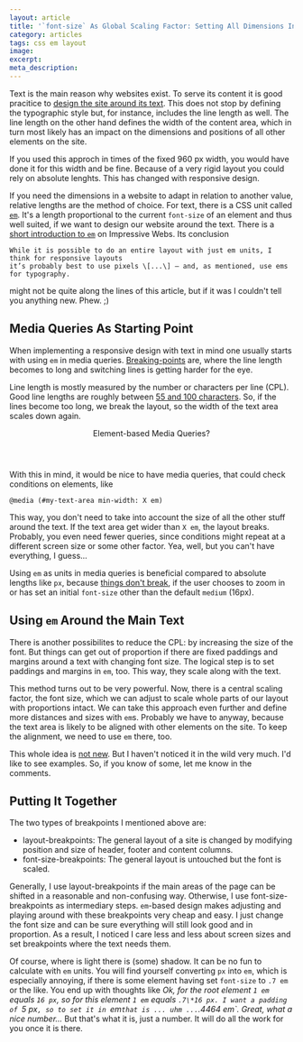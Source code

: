 ```yaml
---
layout: article
title: '`font-size` As Global Scaling Factor: Setting All Dimensions In em'
category: articles
tags: css em layout
image: 
excerpt: 
meta_description: 
---
```


Text is the main reason why websites exist. To serve its content it is good pracitice to [design the site around its text](http://rafaltomal.com/start-the-visual-design-process-by-defining-the-typography-first/). This does not stop by defining the typographic style but, for instance, includes the line length as well. The line length on the other hand defines the width of the content area, which in turn most likely has an impact on the dimensions and positions of all other elements on the site.

If you used this approch in times of the fixed 960 px width, you would have done it for this width and be fine. Because of a very rigid layout you could rely on absolute lenghts. This has changed with responsive design.

If you need the dimensions in a website to adapt in relation to another value, relative lengths are the method of choice. For text, there is a CSS unit called [`em`](http://dev.w3.org/csswg/css-values/#font-relative-lengths). It's a length proportional to the current `font-size` of an element and thus well suited, if we want to design our website around the text. There is a [short introduction to `em`](http://www.impressivewebs.com/understanding-em-units-css/) on Impressive Webs. Its conclusion

    While it is possible to do an entire layout with just em units, I think for responsive layouts
    it’s probably best to use pixels \[...\] — and, as mentioned, use ems for typography.

might not be quite along the lines of this article, but if it was I couldn't tell you anything new. Phew. ;)

Media Queries As Starting Point
-------------------------------
When implementing a responsive design with text in mind one usually starts with using `em` in media queries. [Breaking-points](http://www.smashingmagazine.com/2013/03/01/logical-breakpoints-responsive-design/) are, where the line length becomes to long and switching lines is getting harder for the eye.

Line length is mostly measured by the number or characters per line (CPL). Good line lengths are roughly between [55 and 100 characters](http://www.pearsonified.com/2012/01/characters-per-line.php). So, if the lines become too long, we break the layout, so the width of the text area scales down again.

<aside class="portrait use-sidebar">
<header>Element-based Media Queries?</header>
With this in mind, it would be nice to have media queries, that could check conditions on elements, like

```
@media (#my-text-area min-width: X em)
```

This way, you don't need to take into account the size of all the other stuff around the text. If the text area get wider than `X em`, the layout breaks. Probably, you even need fewer queries, since conditions might repeat at a different screen size or some other factor. Yea, well, but you can't have everything, I guess...
</aside>

Using `em` as units in media queries is beneficial compared to absolute lengths like `px`, because [things don't break](http://blog.cloudfour.com/the-ems-have-it-proportional-media-queries-ftw/), if the user chooses to zoom in or has set an initial `font-size` other than the default `medium` (16px).

Using `em` Around the Main Text
-------------------------------
There is another possibilites to reduce the CPL: by increasing the size of the font. But things can get out of proportion if there are fixed paddings and margins around a text with changing font size. The logical step is to set paddings and margins in `em`, too. This way, they scale along with the text.

This method turns out to be very powerful. Now, there is a central scaling factor, the font size, which we can adjust to scale whole parts of our layout with proportions intact. We can take this approach even further and define more distances and sizes with `em`s. Probably we have to anyway, because the text area is likely to be aligned with other elements on the site. To keep the alignment, we need to use `em` there, too.

This whole idea is [not new](http://v1.jontangerine.com/log/2007/09/the-incredible-em-and-elastic-layouts-with-css). But I haven't noticed it in the wild very much. I'd like to see examples. So, if you know of some, let me know in the comments.

Putting It Together
-------------------
The two types of breakpoints I mentioned above are:

- layout-breakpoints: The general layout of a site is changed by modifying position and size of header, footer and content columns.
- font-size-breakpoints: The general layout is untouched but the font is scaled.

Generally, I use layout-breakpoints if the main areas of the page can be shifted in a reasonable and non-confusing way. Otherwise, I use font-size-breakpoints as intermediary steps. `em`-based design makes adjusting and playing around with these breakpoints very cheap and easy. I just change the font size and can be sure everything will still look good and in proportion. As a result, I noticed I care less and less about screen sizes and set breakpoints where the text needs them.

Of course, where is light there is (some) shadow. It can be no fun to calculate with `em` units. You will find yourself converting `px` into `em`, which is especially annoying, if there is some element having set `font-size` to `.7 em` or the like. You end up with thoughts like *Ok, for the root element `1 em` equals `16 px`, so for this element `1 em` equals `.7\*16 px. I want a padding of `5 px`, so to set it in `em` that is ... uhm ... `.4464 em`. Great, what a nice number...* But that's what it is, just a number. It will do all the work for you once it is there.
